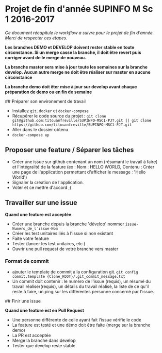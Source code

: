 # Projet de fin d'année SUPINFO M Sc 1 2016-2017

*Ce document récapitule le workflow a suivre pour le projet de fin d'année. Merci de respecter ces étapes.*

**Les branches DEMO et DEVELOP doivent rester stable en toute circonstance. Si un merge casse la branche, il doit être revert puis corriger avant de le merge de nouveau.**

**La branche master sera mise à jour toute les semaines sur la branche develop. Aucun autre merge ne doit être réaliser sur master en aucune circonstance**

**La branche demo doit êter mise à jour sur develop avant chaque préparation de demo ou en fin de semaine**

## Préparer son environement de travail 

- Installez `git`, `docker` et `docker-compose`
- Récupérer le code source du projet : `git clone git@github.com:titouanfreville/SUPINFO-MSC1-PJT.git || git clone https://github.com/titouanfreville/SUPINFO-MSC1-PJT.git`
- Aller dans le dossier obtenu
- `docker-compose up`

## Proposer une feature / Séparer les tâches

- Créer une issue sur github contenant un nom (résumant le travail à faire) et l'intégralité de la feature (ex : Nom : HELLO WORLD, Contenu : Créer une page de l'application permettant d'afficher le message : 'Hello World')
- Signaler la création de l'application.
- Voter et ce mettre d'accord ;)

## Travailler sur une issue

**Quand une feature est acceptée**

- Créer une branche depuis la branche 'dévelop' nommer `issue-Numéro_de_l'issue-Nom`
- Créer les test unitaires liés à l'issue si non existant
- Faite votre feature
- Tester (lancer les test unitaires, etc.)
- Ouvrir une pull request de votre branche vers master

### Format de commit 

- ajouter le template de commit a la configuration git. `git config commit.template {Clone_ROOT}/.git_commit_message.txt`
- Un commit doit contenir : le numéro de l'issue (requis), un résumé du travail réaliser(requis), un détails du travail réalisé, la liste de ce qu'il reste à faire, un ping sur les différentes personne concerné par l'issue.

## Finir une issue 

**Quand une feature est en Pull Request**

- Une personne différente de celle ayant fait l'issue vérifie le code
- La feature est testé et une démo doit être faite (merge sur la branche demo)
- La PR est acceptée
- Merge la branche dans develop
- Tester que develop reste stable